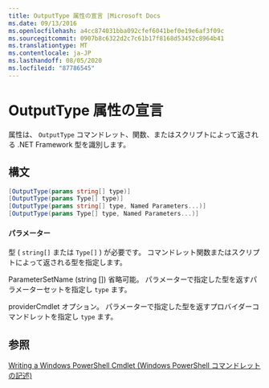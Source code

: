 ```yaml
---
title: OutputType 属性の宣言 |Microsoft Docs
ms.date: 09/13/2016
ms.openlocfilehash: a4cc874031bba092cfef6041bef0e19e6af3f09c
ms.sourcegitcommit: 0907b8c6322d2c7c61b17f8168d53452c8964b41
ms.translationtype: MT
ms.contentlocale: ja-JP
ms.lasthandoff: 08/05/2020
ms.locfileid: "87786545"
---
```

# <a name="outputtype-attribute-declaration"></a>OutputType 属性の宣言

属性は、 `OutputType` コマンドレット、関数、またはスクリプトによって返される .NET Framework 型を識別します。

## <a name="syntax"></a>構文

```csharp
[OutputType(params string[] type)]
[OutputType(params Type[] type)]
[OutputType(params string[] type, Named Parameters...)]
[OutputType(params Type[] type, Named Parameters...)]
```

#### <a name="parameters"></a>パラメーター

型 ( `string[]` または `Type[]` ) が必要です。 コマンドレット関数またはスクリプトによって返される型を指定します。

ParameterSetName (string []) 省略可能。 パラメーターで指定した型を返すパラメーターセットを指定し `type` ます。

providerCmdlet オプション。 パラメーターで指定した型を返すプロバイダーコマンドレットを指定し `type` ます。

## <a name="see-also"></a>参照

[Writing a Windows PowerShell Cmdlet (Windows PowerShell コマンドレットの記述)](./writing-a-windows-powershell-cmdlet.md)
